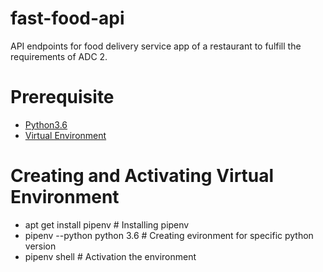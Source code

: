 # fast-food-api
API endpoints  for food delivery service app of a restaurant to fulfill the requirements of ADC 2. 

# Prerequisite
- [Python3.6](https://www.python.org/downloads/release/python-356/)
- [Virtual Environment](https://pipenv.readthedocs.io/en/latest/)

# Creating and Activating Virtual Environment
  - apt get install pipenv # Installing pipenv
  - pipenv --python python 3.6 # Creating evironment for specific python version
  - pipenv shell # Activation the environment 
